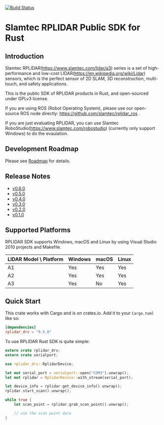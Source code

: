 [![Build Status](https://travis-ci.org/cnwzhjs/rplidar.rs.svg?branch=master)](https://travis-ci.org/cnwzhjs/rplidar.rs)

# Slamtec RPLIDAR Public SDK for Rust

## Introduction

Slamtec RPLIDAR(https://www.slamtec.com/lidar/a3) series is a set of high-performance and low-cost LIDAR(https://en.wikipedia.org/wiki/Lidar) sensors, which is the perfect sensor of 2D SLAM, 3D reconstruction, multi-touch, and safety applications.

This is the public SDK of RPLIDAR products in Rust, and open-sourced under GPLv3 license.

If you are using ROS (Robot Operating System), please use our open-source ROS node directly: https://github.com/slamtec/rplidar_ros .

If you are just evaluating RPLIDAR, you can use Slamtec RoboStudio(https://www.slamtec.com/robostudio) (currently only support Windows) to do the evaulation.

## Development Roadmap

Please see [Roadmap](https://github.com/cnwzhjs/rplidar.rs/blob/master/docs/Roadmap.md) for details.

## Release Notes

* [v0.6.0](https://github.com/cnwzhjs/rplidar.rs/blob/master/docs/ReleaseNote.v0.6.0.md)
* [v0.5.0](https://github.com/cnwzhjs/rplidar.rs/blob/master/docs/ReleaseNote.v0.5.0.md)
* [v0.4.0](https://github.com/cnwzhjs/rplidar.rs/blob/master/docs/ReleaseNote.v0.4.0.md)
* [v0.3.0](https://github.com/cnwzhjs/rplidar.rs/blob/master/docs/ReleaseNote.v0.3.0.md)
* [v0.2.0](https://github.com/cnwzhjs/rplidar.rs/blob/master/docs/ReleaseNote.v0.2.0.md)
* [v0.1.0](https://github.com/cnwzhjs/rplidar.rs/blob/master/docs/ReleaseNote.v0.1.0.md)

## Supported Platforms

RPLIDAR SDK supports Windows, macOS and Linux by using Visual Studio 2010 projects and Makefile.

| LIDAR Model \ Platform | Windows | macOS | Linux   |
| ---------------------- | ------- | ----- | ------- |
| A1                     | Yes     | Yes   | Yes     |
| A2                     | Yes     | Yes   | Yes     |
| A3                     | Yes     | No    | Yes     |

## Quick Start

This crate works with Cargo and is on crates.io. Add it to your `Cargo.toml` like so:

```toml
[dependencies]
rplidar_drv = "0.5.0"
```

To use RPLIDAR Rust SDK is quite simple:

```rust
extern crate rplidar_drv;
extern crate serialport;

use rplidar_drv::RplidarDevice;

let mut serial_port = serialport::open("COM3").unwrap();
let mut rplidar = RplidarDevice::with_stream(serial_port);

let device_info = rplidar.get_device_info().unwrap();
rplidar.start_scan().unwrap();

while true {
    let scan_point = rplidar.grab_scan_point().unwrap();

    // use the scan point data
}
```
